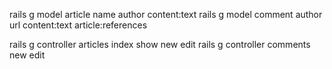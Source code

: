 
rails g model article name author content:text
rails g model comment author url content:text article:references

rails g controller articles index show new edit
rails g controller comments new edit

 
 
